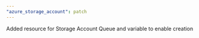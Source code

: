 ```yaml
---
"azure_storage_account": patch
---
```


Added resource for Storage Account Queue and variable to enable creation
